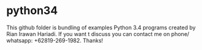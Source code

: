 # python34


This github folder is bundling of examples Python 3.4 programs created by Rian Irawan Hariadi. If you want t discuss you can contact me on phone/ whatsapp: +62819-269-1982. Thanks!
